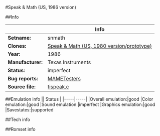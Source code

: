 #Speak & Math (US, 1986 version)

##Info

||Info|
|-----|-----|
|**Setname:**|snmath
|**Clones:**|[Speak & Math (US, 1980 version/prototype)](snmathp.md)
|**Year:**|1986
|**Manufacturer:**|Texas Instruments
|**Status:**|imperfect
|**Bug reports:**|[MAMETesters](http://mametesters.org/view_all_set.php?type=1&temporary=y&search=tispeak.c)
|**Source file:**|[tispeak.c](https://github.com/mamedev/mame/blob/master/src/mess/drivers/tispeak.c)

##Emulation info
|| Status |
|-----|-----|
|Overall emulation:|good
|Color emulation:|good
|Sound emulation:|imperfect
|Graphics emulation:|good
|Savestates:|supported

##Tech info

##Romset info

<!--- START OF EDITED COMMENT DO NOT TOUCH TEXT ABOVE-->
